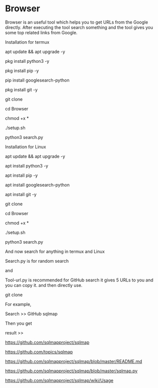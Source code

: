 # Browser
Browser is an useful tool which helps you to get URLs from the Google directly. After executing the tool search something and the tool gives you some top related links from Google.


Installation for termux


apt update && apt upgrade -y

pkg install python3 -y

pkg install pip -y

pip install googlesearch-python

pkg install git -y

git clone 

cd Browser

chmod +x *

./setup.sh

python3 search.py


Installation for Linux


apt update && apt upgrade -y

apt install python3 -y

apt install pip -y

apt install googlesearch-python

apt install git -y

git clone 

cd Browser

chmod +x *

./setup.sh

python3 search.py


And now search for anything in termux and Linux

Search.py is for random search


and 


Tool-url.py is recommended for GitHub search it gives 5 URLs to you and you can copy it. and then directly use.


git clone <url>

For example,

Search >> GitHub sqlmap

Then you get

result >>

https://github.com/sqlmapproject/sqlmap


https://github.com/topics/sqlmap


https://github.com/sqlmapproject/sqlmap/blob/master/README.md


https://github.com/sqlmapproject/sqlmap/blob/master/sqlmap.py


https://github.com/sqlmapproject/sqlmap/wiki/Usage
